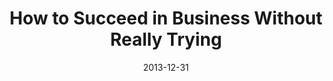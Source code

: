 ---
layout: productions
title: How to Succeed in Business Without Really Trying
date: 2013-12-31
approx_date: year
Theatre: FSCJ Summer Musical Theatre Experience
cast:
crew:
- Director: Michael Lipp
---